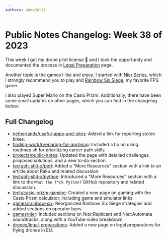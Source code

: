 ```yaml
---
authors: ahmadalli
---
```


# Public Notes Changelog: Week 38 of 2023

This week I got my drone pilot license 🎉 and I took the opportunity and documented the process in [Legal Preparation](https://publicnotes.io/drones/legal-preparations) page.

Another topic is the games I like and enjoy. I started with [Nier Series](https://publicnotes.io/games/nier), which I strongly recommend you to play and [Rainbow Six Siege](https://publicnotes.io/games/rainbow-six), my favorite FPS game.

I also played Super Mario on the Casio Prizm. Additionally, there have been some small updates on other pages, which you can find in the changelog below:

## Full Changelog

- [netherlands/useful-apps-and-sites](https://publicnotes.io/netherlands/useful-apps-and-sites): Added a link for reporting stolen bikes.
- [finding-work/preparing-for-applying](https://publicnotes.io/finding-work/preparing-for-applying): Included a tip on using roadmap.sh for prioritizing career path skills.
- [projects/public-notes](https://publicnotes.io/projects/public-notes): Updated the page with detailed challenges, proposed solutions, and a new to-do section.
- [tech/oh-shit-x/perl](https://publicnotes.io/tech/oh-shit-x/perl): Added a "More Resources" section with a link to an article about Raku and related discussion.
- [tech/oh-shit-x/python](https://publicnotes.io/tech/oh-shit-x/python): Introduced a "More Resources" section with a link to the `What the f*ck Python?` GitHub repository and related discussion.
- [tech/casio-prizm-gaming](https://publicnotes.io/tech/casio-prizm-gaming): Created a new page on gaming with the Casio Prizm calculator, including game and emulator links.
- [games/rainbow-six](https://publicnotes.io/games/rainbow-six): Reorganized Rainbow Six Siege strategies and added sections on operator bans.
- [games/nier](https://publicnotes.io/games/nier): Included sections on Nier:Replicant and Nier:Automata soundtracks, along with a YouTube video breakdown.
- [drones/legal-preparations](https://publicnotes.io/drones/legal-preparations): Added a new page on legal preparations for flying drones in EU.
